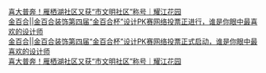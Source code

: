   
[喜大普奔！雁栖湖社区又获“市文明社区”称号｜耀江花园](http://www.dianyue.me/archives/664/rmqvzntkyfrgu72d/)  
[金百合||金百合装饰第四届“金百合杯”设计PK赛网络投票正进行，谁是你眼中最喜欢的设计师](http://www.dianyue.me/archives/649/y7xhhxfhhtkjwexv/)  
[金百合||金百合装饰第四届“金百合杯”设计PK赛网络投票正式启动，谁是你眼中最喜欢的设计师](http://www.dianyue.me/archives/417/99wmdqbqxx3h5bjh/)  
[喜大普奔！雁栖湖社区又获“市文明社区”称号｜耀江花园](http://www.dianyue.me/archives/859/neq0tx63h1maczyy/)